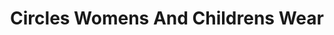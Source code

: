 ---
title: "Circles Womens And Childrens Wear"
url: /melbourne/circles-womens-and-childrens-wear/
shop: Kleidung
---